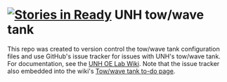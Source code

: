 [![Stories in Ready](https://badge.waffle.io/unh-oe/tow-tank.png?label=ready&title=Ready)](https://waffle.io/unh-oe/tow-tank)
UNH tow/wave tank
=================

This repo was created to version control the tow/wave tank configuration files 
and use GitHub's issue tracker for issues with UNH's tow/wave tank. For 
documentation, see the 
[UNH OE Lab Wiki](https://marine.unh.edu/oelab/wiki/doku.php?id=tow_tank:start).
Note that the issue tracker also embedded into the wiki's
[Tow/wave tank to-do page](https://marine.unh.edu/oelab/wiki/doku.php?id=tow_tank:to-do:start).
